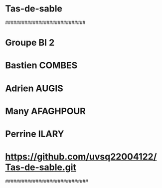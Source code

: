 # Tas-de-sable
#############################
# Groupe BI 2
# Bastien COMBES
# Adrien AUGIS
# Many AFAGHPOUR
# Perrine ILARY
# https://github.com/uvsq22004122/Tas-de-sable.git
##############################
